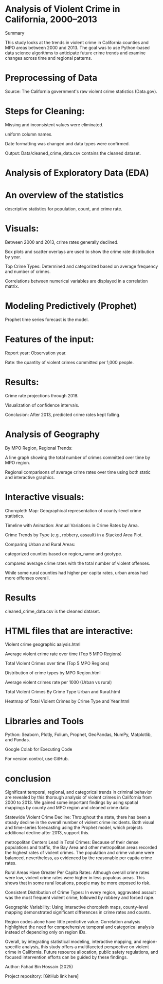 # Analysis of Violent Crime in California, 2000–2013

Summary

This study looks at the trends in violent crime in California counties and MPO areas between 2000 and 2013. The goal was to use Python-based data science algorithms to anticipate future crime trends and examine changes across time and regional patterns.

# Preprocessing of Data

Source: The California government's raw violent crime statistics (Data.gov).

# Steps for Cleaning:

Missing and inconsistent values were eliminated.

uniform column names.

Date formatting was changed and data types were confirmed.

Output: Data/cleaned_crime_data.csv contains the cleaned dataset.

# Analysis of Exploratory Data (EDA)

# An overview of the statistics

descriptive statistics for population, count, and crime rate.

# Visuals:

Between 2000 and 2013, crime rates generally declined.

Box plots and scatter overlays are used to show the crime rate distribution by year.

Top Crime Types: Determined and categorized based on average frequency and number of crimes.

Correlations between numerical variables are displayed in a correlation matrix.

# Modeling Predictively (Prophet)

Prophet time series forecast is the model.

# Features of the input:

Report year: Observation year.

Rate: the quantity of violent crimes committed per 1,000 people.

# Results:

Crime rate projections through 2018.

Visualization of confidence intervals.

Conclusion: After 2013, predicted crime rates kept falling.

# Analysis of Geography

By MPO Region, Regional Trends:

A line graph showing the total number of crimes committed over time by MPO region.

Regional comparisons of average crime rates over time using both static and interactive graphics.

# Interactive visuals:

Choropleth Map: Geographical representation of county-level crime statistics.

Timeline with Animation: Annual Variations in Crime Rates by Area.

Crime Trends by Type (e.g., robbery, assault) in a Stacked Area Plot.

Comparing Urban and Rural Areas:

categorized counties based on region_name and geotype.

compared average crime rates with the total number of violent offenses.

While some rural counties had higher per capita rates, urban areas had more offenses overall.

# Results

cleaned_crime_data.csv is the cleaned dataset.

# HTML files that are interactive:

Violent crime geographic aalysis.html

Average violent crime rate over time (Top 5 MPO Regions)

Total Violent Crimes over time (Top 5 MPO Regions)

Distribution of crime types by MPO Region.html

Average violent crimes rate per 1000 (Urban vs rural)

Total Violent Crimes By Crime Type Urban and Rural.html

Heatmap of Total Violent Crimes by Crime Type and Year.html

# Libraries and Tools

Python: Seaborn, Plotly, Folium, Prophet, GeoPandas, NumPy, Matplotlib, and Pandas.

Google Colab for Executing Code 

For version control, use GitHub.

# conclusion

Significant temporal, regional, and categorical trends in criminal behavior are revealed by this thorough analysis of violent crimes in California from 2000 to 2013. We gained some important findings by using spatial mappings by county and MPO region and cleaned crime data:

Statewide Violent Crime Decline: Throughout the state, there has been a steady decline in the overall number of violent crime incidents. Both visual and time-series forecasting using the Prophet model, which projects additional decline after 2013, support this.

metropolitan Centers Lead in Total Crimes: Because of their dense populations and traffic, the Bay Area and other metropolitan areas recorded the highest rates of violent crimes. The population and crime volume were balanced, nevertheless, as evidenced by the reasonable per capita crime rates.

Rural Areas Have Greater Per Capita Rates: Although overall crime rates were low, violent crime rates were higher in less populous areas. This shows that in some rural locations, people may be more exposed to risk.

Consistent Distribution of Crime Types: In every region, aggravated assault was the most frequent violent crime, followed by robbery and forced rape.

Geographic Variability: Using interactive choropleth maps, county-level mapping demonstrated significant differences in crime rates and counts.

Region codes alone have little predictive value. Correlation analysis highlighted the need for comprehensive temporal and categorical analysis instead of depending only on region IDs.

Overall, by integrating statistical modeling, interactive mapping, and region-specific analysis, this study offers a multifaceted perspective on violent crime in California. Future resource allocation, public safety regulations, and focused intervention efforts can be guided by these findings.

Author: Fahad Bin Hossain (2025)

Project repository: [GitHub link here]
